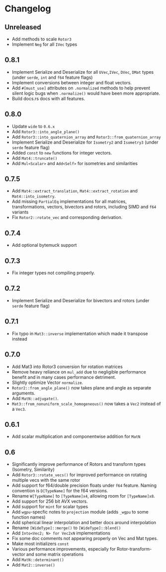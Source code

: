 # Changelog

<!-- next-header -->
## Unreleased

- Add methods to scale `Rotor3`
- Implement `Neg` for all `IVec` types

## 0.8.1

- Implement Serialize and Deserialize for all `UVec`,`IVec`, `DVec`, `DMat` types
  (under `serde`, `int` and `f64` feature flags)
- Implement conversions between integer and float vectors.
- Add `#[must_use]` attributes on `.normalized` methods to help prevent silent logic bugs when
`.normalize()` would have been more appropriate.
- Build docs.rs docs with all features.

## 0.8.0

- Update `wide` to `0.6.x`
- Add `Rotor3::into_angle_plane()`
- Add `Rotor3::into_quaternion_array` and `Rotor3::from_quaternion_array`
- Implement Serialize and Deserialize for `Isometry2` and `Isometry3` (under `serde` feature flag)
- Added `const` to `new` functions for integer vectors.
- Add `Mat4::truncate()`
- Add `Mul<Scalar>` and `Add<Self>` for isometries and similarities

## 0.7.5

- Add `Mat4::extract_translation`, `Mat4::extract_rotation` and `Mat4::into_isometry`.
- Add missing `PartialEq` implementations for all matrices, transformations, vectors, bivectors and rotors, including
  SIMD and `f64` variants
- Fix `Rotor2::rotate_vec` and corresponding derivation.

## 0.7.4

- Add optional bytemuck support

## 0.7.3

- Fix integer types not compiling properly.

## 0.7.2

- Implement Serialize and Deserialize for bivectors and rotors (under `serde` feature flag)

## 0.7.1

- Fix typo in `Mat3::inverse` implementation which made it transpose instead

## 0.7.0

- Add Mat3 into Rotor3 conversion for rotation matrices
- Remove heavy reliance on `mul_add` due to negligible performance benefit and in many cases performance detriment.
- Slightly optimize Vector `normalize`.
- `Rotor2::from_angle_plane()` now takes plane and angle as separate arguments.
- Add `MatN::adjugate()`.
- `Mat3::from_nonuniform_scale_homogeneous()` now takes a `Vec2` instead of a `Vec3`.

## 0.6.1

- Add scalar multiplication and componentwise addition for `MatN`

## 0.6

- Significantly improve performance of Rotors and transform types (Isometry, Similarity)
- Add `Rotor3::rotate_vecs()` for improved performance on rotating multiple vecs with the same rotor
- Add support for f64/double precision floats under `f64` feature. Naming convention is `D[TypeName]` for the f64
  versions.
- Rename `W[TypeName]` to `[TypeName]x4`, allowing room for `[TypeName]x8`.
- Add support for 256 bit AVX vectors.
- Add support for `mint` for scalar types
- Add `wgpu`-specfic notes to `projection` module (adds `_wgpu` to some function names)
- Add spherical linear interpolation and better docs around interpolation
- Rename `[WideType]::merge()` to `[WideType]::blend()`
- Add `Into<Vec2; N> for Vec2xN` implementations
- Fix some doc comments not appearing properly on Vec and Mat types.
- Make most initializers `const`
- Various performance improvements, especially for Rotor-transform-vector and some matrix operations
- Add `MatN::determinant()`
- Add `Mat2::inverse()`
